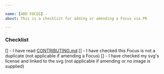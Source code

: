```yaml
---

name: [ADD FOCUS] - 
about: This is a checklist for adding or amending a Focus via PR

---
```


### Checklist

[] - I have read [CONTRIBUTING.md](./CONTRIBUTING.md)
[] - I have checked this Focus is not a duplicate (not applicable if amending a Focus)
[] - I have checked my svg's license and linked to the svg (not applicable if amending or no image is supplied)